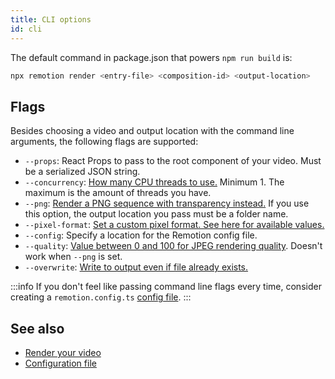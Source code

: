 ```yaml
---
title: CLI options
id: cli
---
```


The default command in package.json that powers `npm run build` is:

```bash
npx remotion render <entry-file> <composition-id> <output-location>
```

## Flags

Besides choosing a video and output location with the command line arguments, the following flags are supported:

- `--props`: React Props to pass to the root component of your video. Must be a serialized JSON string.
- `--concurrency`: [How many CPU threads to use.](config#setconcurrency) Minimum 1. The maximum is the amount of threads you have.
- `--png`: [Render a PNG sequence with transparency instead.](onfig#setoutputformat) If you use this option, the output location you pass must be a folder name.
- `--pixel-format`: [Set a custom pixel format. See here for available values.](config#setpixelformat)
- `--config`: Specify a location for the Remotion config file.
- `--quality`: [Value between 0 and 100 for JPEG rendering quality](config#setquality). Doesn't work when `--png` is set.
- `--overwrite`: [Write to output even if file already exists.](config#setoverwriteoutput)

:::info
If you don't feel like passing command line flags every time, consider creating a `remotion.config.ts` [config file](config).
:::

## See also

- [Render your video](render)
- [Configuration file](config)
